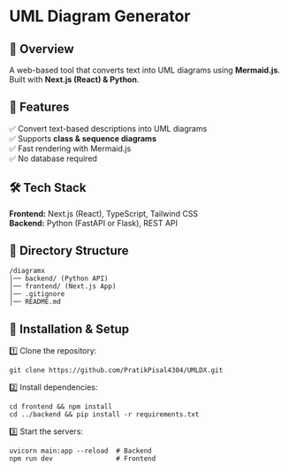 # UML Diagram Generator  

## 📌 Overview  
A web-based tool that converts text into UML diagrams using **Mermaid.js**. Built with **Next.js (React) & Python**.  

## 🚀 Features  
✅ Convert text-based descriptions into UML diagrams  
✅ Supports **class & sequence diagrams**  
✅ Fast rendering with Mermaid.js  
✅ No database required  

## 🛠️ Tech Stack  
**Frontend:** Next.js (React), TypeScript, Tailwind CSS  
**Backend:** Python (FastAPI or Flask), REST API  

## 📂 Directory Structure  
    /diagramx
    │── backend/ (Python API)
    │── frontend/ (Next.js App)
    │── .gitignore
    │── README.md


## 🔧 Installation & Setup  

1️⃣ Clone the repository:  

    git clone https://github.com/PratikPisal4304/UMLDX.git 


2️⃣ Install dependencies:

    cd frontend && npm install  
    cd ../backend && pip install -r requirements.txt  

3️⃣ Start the servers:

    uvicorn main:app --reload  # Backend  
    npm run dev                # Frontend  

